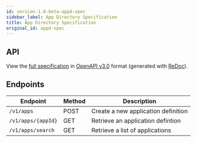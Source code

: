 ```yaml
---
id: version-1.0-beta-appd-spec
sidebar_label: App Directory Specification
title: App Directory Specification
original_id: appd-spec
---
```

## API

View the [full specification](/appd-spec) in [OpenAPI v3.0](https://www.openapis.org/) format (generated with [ReDoc](https://rebilly.github.io/ReDoc/)).

## Endpoints

 Endpoint           | Method | Description
 ------------------ | ------ | -----------
 `/v1/apps`         | POST   | Create a new application definition
 `/v1/apps/{appId}` | GET    | Retrieve an application defintion        
 `/v1/apps/search`  | GET    | Retrieve a list of applications   
